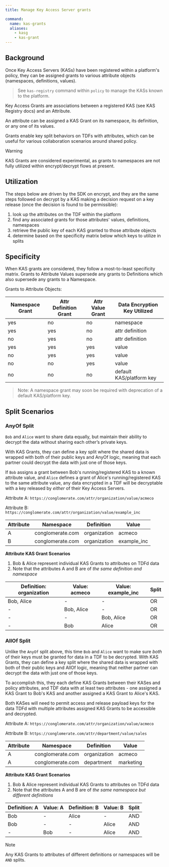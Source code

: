 ```yaml
---
title: Manage Key Access Server grants

command:
  name: kas-grants
  aliases:
    - kasg
    - kas-grant
---
```


## Background

Once Key Access Servers (KASs) have been registered within a platform's policy,
they can be assigned grants to various attribute objects (namespaces, definitions, values).

> See `kas-registry` command within `policy` to manage the KASs known to the platform.

Key Access Grants are associations between a registered KAS (see KAS Registry docs) and an Attribute.

An attribute can be assigned a KAS Grant on its namespace, its definition, or any one of its values.

Grants enable key split behaviors on TDFs with attributes, which can be useful for various collaboration scenarios around shared policy.

> [!WARNING]
> KAS Grants are considered experimental, as grants to namespaces are not fully utilized within encrypt/decrypt flows at present.

## Utilization

The steps below are driven by the SDK on encrypt, and they are the same steps followed
on decrypt by a KAS making a decision request on a key release (once the decision
is found to be permissible):

1. look up the attributes on the TDF within the platform
2. find any associated grants for those attributes' values, definitions, namespaces
3. retrieve the public key of each KAS granted to those attribute objects
4. determine based on the specificity matrix below which keys to utilize in splits

## Specificity

When KAS grants are considered, they follow a most-to-least specificity matrix. Grants to
Attribute Values supersede any grants to Definitions which also supersede any grants to a Namespace.

Grants to Attribute Objects:

| Namespace Grant | Attr Definition Grant | Attr Value Grant | Data Encryption Key Utilized |
| --------------- | --------------------- | ---------------- | ---------------------------- |
| yes             | no                    | no               | namespace                    |
| yes             | yes                   | no               | attr definition              |
| no              | yes                   | no               | attr definition              |
| yes             | yes                   | yes              | value                        |
| no              | yes                   | yes              | value                        |
| no              | no                    | yes              | value                        |
| no              | no                    | no               | default KAS/platform key     |

> Note:
> A namespace grant may soon be required with deprecation of a default KAS/platform key.

## Split Scenarios

### AnyOf Split

`Bob` and `Alice` want to share data equally, but maintain their ability to decrypt the data without sharing each other’s private keys.

With KAS Grants, they can define a key split where the shared data is wrapped with both of their public keys and AnyOf logic, meaning that each partner could decrypt the data with just one of those keys.

If `Bob` assigns a grant between Bob's running/registered KAS to a known attribute value, and `Alice` defines a grant of Alice's running/registered KAS to the same attribute value,
any data encrypted in a TDF will be decryptable with a key released by _either_ of their Key Access Servers.

Attribute A: `https://conglomerate.com/attr/organization/value/acmeco`

Attribute B: `https://conglomerate.com/attr/organization/value/example_inc`

| Attribute | Namespace        | Definition   | Value       |
| --------- | ---------------- | ------------ | ----------- |
| A         | conglomerate.com | organization | acmeco      |
| B         | conglomerate.com | organization | example_inc |

**Attribute KAS Grant Scenarios**

1. Bob & Alice represent individual KAS Grants to attributes on TDFd data
2. Note that the attributes A and B are of _the same definition and namespace_

| Definition: organization | Value: acmeco | Value: example_inc | Split |
| ------------------------ | ------------- | ------------------ | ----- |
| Bob, Alice               | -             | -                  | OR    |
| -                        | Bob, Alice    | -                  | OR    |
| -                        | -             | Bob, Alice         | OR    |
| -                        | Bob           | Alice              | OR    |

### AllOf Split

Unlike the `AnyOf` split above, this time `Bob` and `Alice` want to make sure _both_ of their keys must be granted for data in a TDF
to be decrypted. With KAS Grants, they can define a key split where the shared data is wrapped with both of their public keys and
AllOf logic, meaning that neither partner can decrypt the data with just one of those keys.

To accomplish this, they each define KAS Grants between their KASes and policy attributes, and TDF data with at least two attributes -
one assigned a KAS Grant to Bob's KAS and another assigned a KAS Grant to Alice's KAS.

Both KASes will need to permit access and release payload keys for the data TDFd with multiple attributes assigned KAS Grants to be accessible and decrypted.

Attribute A: `https://conglomerate.com/attr/organization/value/acmeco`

Attribute B: `https://conglomerate.com/attr/department/value/sales`

| Attribute | Namespace        | Definition   | Value     |
| --------- | ---------------- | ------------ | --------- |
| A         | conglomerate.com | organization | acmeco    |
| A         | conglomerate.com | department   | marketing |

**Attribute KAS Grant Scenarios**

1. Bob & Alice represent individual KAS Grants to attributes on TDFd data
2. Note that the attributes A and B are of _the same namespace but different definitions_

| Definition: A | Value: A | Definition: B | Value: B | Split |
| ------------- | -------- | ------------- | -------- | ----- |
| Bob           | -        | Alice         | -        | AND   |
| Bob           | -        | -             | Alice    | AND   |
| -             | Bob      | -             | Alice    | AND   |

> [!NOTE]
> Any KAS Grants to attributes of different definitions or namespaces will be `AND` splits.
